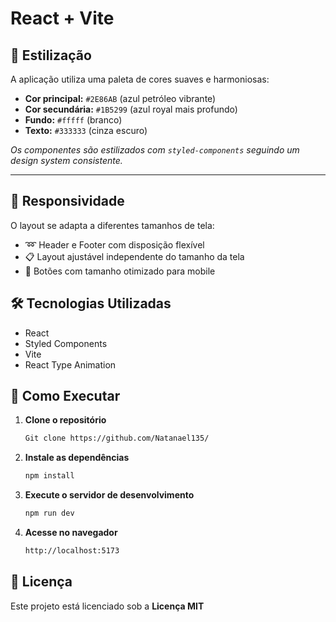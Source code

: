 # React + Vite

## 🎨 Estilização
A aplicação utiliza uma paleta de cores suaves e harmoniosas:
- **Cor principal:** `#2E86AB` (azul petróleo vibrante)
- **Cor secundária:** `#1B5299` (azul royal mais profundo)
- **Fundo:** `#fffff` (branco)
- **Texto:** `#333333` (cinza escuro)

*Os componentes são estilizados com `styled-components` seguindo um design system consistente.*

---

## 📱 Responsividade
O layout se adapta a diferentes tamanhos de tela:
- ➿ Header e Footer com disposição flexível
- 📋 Layout ajustável independente do tamanho da tela
- 📲 Botões com tamanho otimizado para mobile


## 🛠️ Tecnologias Utilizadas

- React
- Styled Components
- Vite
- React Type Animation

## 🚀 Como Executar

1. **Clone o repositório**
   ```bash
   Git clone https://github.com/Natanael135/
   ```
2. **Instale as dependências**
   ```bash
   npm install
   ```
3. **Execute o servidor de desenvolvimento**
   ```bash
   npm run dev
   ```
4. **Acesse no navegador**
   ```bash
   http://localhost:5173
   ```

## 📄 Licença
Este projeto está licenciado sob a **Licença MIT** 

